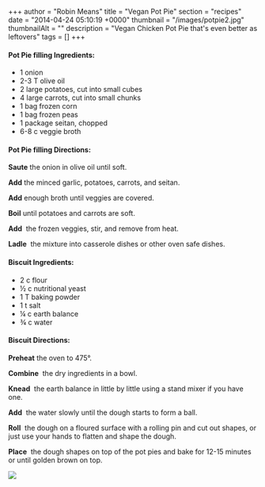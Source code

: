 +++
author = "Robin Means"
title = "Vegan Pot Pie"
section = "recipes"
date = "2014-04-24 05:10:19 +0000"
thumbnail = "/images/potpie2.jpg"
thumbnailAlt = ""
description = "Vegan Chicken Pot Pie that's even better as leftovers"
tags = []
+++

#### Pot Pie filling Ingredients:

- 1 onion
- 2-3 T olive oil
- 2 large potatoes, cut into small cubes
- 4 large carrots, cut into small chunks
- 1 bag frozen corn
- 1 bag frozen peas
- 1 package seitan, chopped
- 6-8 c veggie broth

#### Pot Pie filling Directions:

**Saute** the onion in olive oil until soft.

**Add** the minced garlic, potatoes, carrots, and seitan.

**Add** enough broth until veggies are covered.

**Boil** until potatoes and carrots are soft.

**Add** &nbsp;the frozen veggies, stir, and remove from heat.

**Ladle** &nbsp;the mixture into casserole dishes or other oven safe dishes.



#### Biscuit Ingredients:

- 2 c flour
- ½&nbsp;c nutritional yeast
- 1 T baking powder
- 1 t salt
- ¼&nbsp;c earth balance
- ¾ c water

#### Biscuit Directions:

**Preheat** the oven to 475°.

**Combine** &nbsp;the dry ingredients in a bowl.

**Knead** &nbsp;the earth balance in little by little using a stand mixer if you have one.

**Add** &nbsp;the water slowly until the dough starts to form a ball.

**Roll** &nbsp;the dough on a floured surface with a rolling pin and cut out shapes, or just use your hands to flatten and shape the dough.

**Place** &nbsp;the dough shapes on top of the pot pies and bake for 12-15 minutes or until golden brown on top.

![](/images/potpie1.jpg)


